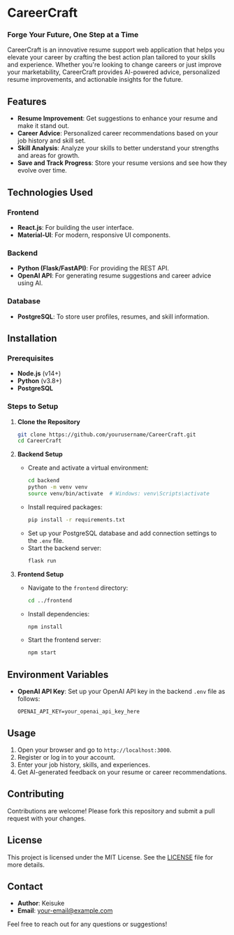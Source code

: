 # CareerCraft

### Forge Your Future, One Step at a Time

CareerCraft is an innovative resume support web application that helps you elevate your career by crafting the best action plan tailored to your skills and experience. Whether you're looking to change careers or just improve your marketability, CareerCraft provides AI-powered advice, personalized resume improvements, and actionable insights for the future.

## Features
- **Resume Improvement**: Get suggestions to enhance your resume and make it stand out.
- **Career Advice**: Personalized career recommendations based on your job history and skill set.
- **Skill Analysis**: Analyze your skills to better understand your strengths and areas for growth.
- **Save and Track Progress**: Store your resume versions and see how they evolve over time.

## Technologies Used
### Frontend
- **React.js**: For building the user interface.
- **Material-UI**: For modern, responsive UI components.

### Backend
- **Python (Flask/FastAPI)**: For providing the REST API.
- **OpenAI API**: For generating resume suggestions and career advice using AI.

### Database
- **PostgreSQL**: To store user profiles, resumes, and skill information.

## Installation

### Prerequisites
- **Node.js** (v14+)
- **Python** (v3.8+)
- **PostgreSQL**

### Steps to Setup

1. **Clone the Repository**
   ```sh
   git clone https://github.com/yourusername/CareerCraft.git
   cd CareerCraft
   ```

2. **Backend Setup**
   - Create and activate a virtual environment:
     ```sh
     cd backend
     python -m venv venv
     source venv/bin/activate  # Windows: venv\Scripts\activate
     ```
   - Install required packages:
     ```sh
     pip install -r requirements.txt
     ```
   - Set up your PostgreSQL database and add connection settings to the `.env` file.
   - Start the backend server:
     ```sh
     flask run
     ```

3. **Frontend Setup**
   - Navigate to the `frontend` directory:
     ```sh
     cd ../frontend
     ```
   - Install dependencies:
     ```sh
     npm install
     ```
   - Start the frontend server:
     ```sh
     npm start
     ```

## Environment Variables
- **OpenAI API Key**: Set up your OpenAI API key in the backend `.env` file as follows:
  ```
  OPENAI_API_KEY=your_openai_api_key_here
  ```

## Usage
1. Open your browser and go to `http://localhost:3000`.
2. Register or log in to your account.
3. Enter your job history, skills, and experiences.
4. Get AI-generated feedback on your resume or career recommendations.

## Contributing
Contributions are welcome! Please fork this repository and submit a pull request with your changes.

## License
This project is licensed under the MIT License. See the [LICENSE](LICENSE) file for more details.

## Contact
- **Author**: Keisuke
- **Email**: [your-email@example.com](mailto:your-email@example.com)

Feel free to reach out for any questions or suggestions!
